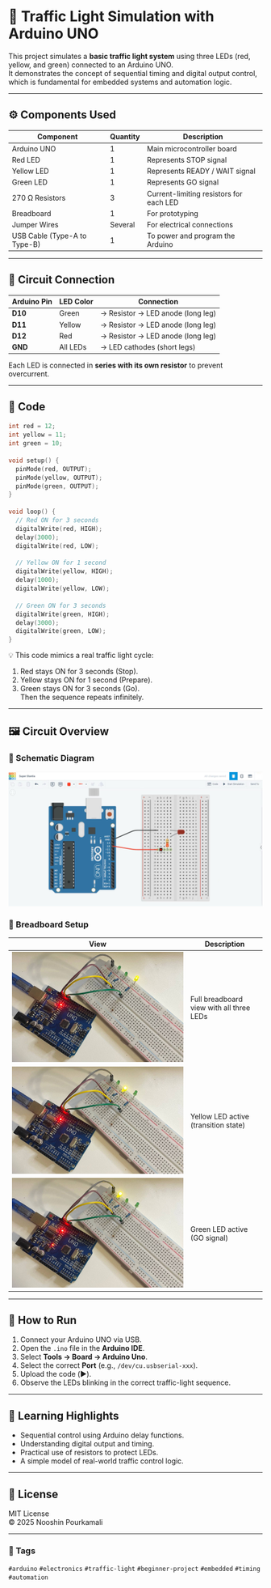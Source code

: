 # 🚦 Traffic Light Simulation with Arduino UNO

This project simulates a **basic traffic light system** using three LEDs (red, yellow, and green) connected to an Arduino UNO.  
It demonstrates the concept of sequential timing and digital output control, which is fundamental for embedded systems and automation logic.

---

## ⚙️ Components Used

| Component | Quantity | Description |
|------------|-----------|-------------|
| Arduino UNO | 1 | Main microcontroller board |
| Red LED | 1 | Represents STOP signal |
| Yellow LED | 1 | Represents READY / WAIT signal |
| Green LED | 1 | Represents GO signal |
| 270 Ω Resistors | 3 | Current-limiting resistors for each LED |
| Breadboard | 1 | For prototyping |
| Jumper Wires | Several | For electrical connections |
| USB Cable (Type-A to Type-B) | 1 | To power and program the Arduino |

---

## 🔌 Circuit Connection

| Arduino Pin | LED Color | Connection |
|--------------|------------|-------------|
| **D10** | Green | → Resistor → LED anode (long leg) |
| **D11** | Yellow | → Resistor → LED anode (long leg) |
| **D12** | Red | → Resistor → LED anode (long leg) |
| **GND** | All LEDs | → LED cathodes (short legs) |

Each LED is connected in **series with its own resistor** to prevent overcurrent.

---

## 🧠 Code

```cpp
int red = 12;
int yellow = 11;
int green = 10;

void setup() {
  pinMode(red, OUTPUT);
  pinMode(yellow, OUTPUT);
  pinMode(green, OUTPUT);
}

void loop() {
  // Red ON for 3 seconds
  digitalWrite(red, HIGH);
  delay(3000);
  digitalWrite(red, LOW);

  // Yellow ON for 1 second
  digitalWrite(yellow, HIGH);
  delay(1000);
  digitalWrite(yellow, LOW);

  // Green ON for 3 seconds
  digitalWrite(green, HIGH);
  delay(3000);
  digitalWrite(green, LOW);
}
```

💡 This code mimics a real traffic light cycle:
1. Red stays ON for 3 seconds (Stop).  
2. Yellow stays ON for 1 second (Prepare).  
3. Green stays ON for 3 seconds (Go).  
Then the sequence repeats infinitely.

---

## 🖼️ Circuit Overview

### 📘 Schematic Diagram  
![Schematics](Schematics.JPG)

### 🔧 Breadboard Setup  
| View | Description |
|------|--------------|
| ![Traffic Light 1](TrafficLight1.jpg) | Full breadboard view with all three LEDs |
| ![Traffic Light 2](TrafficLight2.jpg) | Yellow LED active (transition state) |
| ![Traffic Light 3](TrafficLight3.jpg) | Green LED active (GO signal) |

---

## 🚀 How to Run

1. Connect your Arduino UNO via USB.  
2. Open the `.ino` file in the **Arduino IDE**.  
3. Select **Tools → Board → Arduino Uno**.  
4. Select the correct **Port** (e.g., `/dev/cu.usbserial-xxx`).  
5. Upload the code (▶️).  
6. Observe the LEDs blinking in the correct traffic-light sequence.

---

## 🧩 Learning Highlights

- Sequential control using Arduino delay functions.  
- Understanding digital output and timing.  
- Practical use of resistors to protect LEDs.  
- A simple model of real-world traffic control logic.

---

## 🪪 License

MIT License  
© 2025 Nooshin Pourkamali

---

### 🔖 Tags
`#arduino` `#electronics` `#traffic-light` `#beginner-project` `#embedded` `#timing` `#automation`
